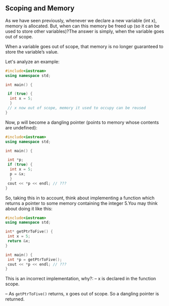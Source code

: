 ## Scoping and Memory

As we have seen previously, whenever we declare a new variable (int x), memory is allocated.
But, when can this memory be freed up (so it can
be used to store other variables)?The answer is simply, when the variable goes out of scope.

When a variable goes out of scope, that
memory is no longer guaranteed to store the
variable’s value.

Let's analyze an example:

```cpp
#include<iostream>
using namespace std;

int main() {

 if (true) {
  int x = 5;
  }
 // x now out of scope, memory it used to occupy can be reused
}
```
Now, p will become a dangling pointer (points to
memory whose contents are undefined):
```cpp
#include<iostream>
using namespace std;

int main() {

 int *p;
 if (true) {
  int x = 5;
  p = &x;
  }
 cout << *p << endl; // ???
}
```

So, taking this in to account, think about implementing a function which returns a pointer
to some memory containing the integer 5.You may think about doing it like this:

```cpp
#include<iostream>
using namespace std;

int* getPtrToFive() {
 int x = 5;
 return &x;
}

int main() {
 int *p = getPtrToFive();
 cout << *p << endl; // ???
}
```
This is an incorrect implementation, why?:
– x is declared in the function scope.

– As `getPtrToFive()` returns, x goes out of scope. So a dangling pointer is returned.



